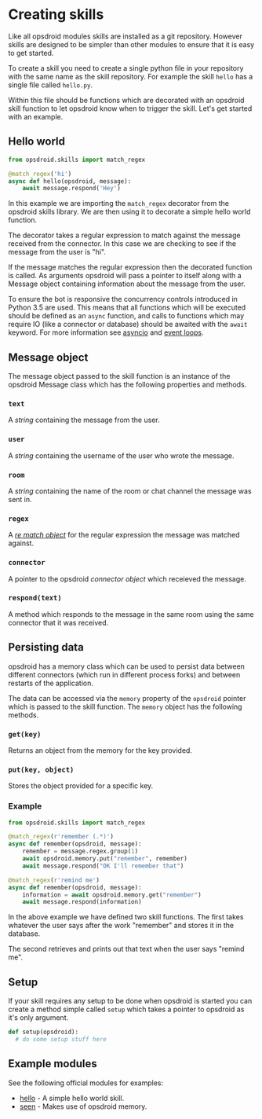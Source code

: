 # Creating skills

Like all opsdroid modules skills are installed as a git repository. However skills are designed to be simpler than other modules to ensure that it is easy to get started.

To create a skill you need to create a single python file in your repository with the same name as the skill repository. For example the skill `hello` has a single file called `hello.py`.

Within this file should be functions which are decorated with an opsdroid skill function to let opsdroid know when to trigger the skill. Let's get started with an example.

## Hello world

```python
from opsdroid.skills import match_regex

@match_regex('hi')
async def hello(opsdroid, message):
    await message.respond('Hey')
```

In this example we are importing the `match_regex` decorator from the opsdroid skills library. We are then using it to decorate a simple hello world function.

The decorator takes a regular expression to match against the message received from the connector. In this case we are checking to see if the message from the user is "hi".

If the message matches the regular expression then the decorated function is called. As arguments opsdroid will pass a pointer to itself along with a Message object containing information about the message from the user.

To ensure the bot is responsive the concurrency controls introduced in Python 3.5 are used. This means that all functions which will be executed should be defined as an `async` function, and calls to functions which may require IO (like a connector or database) should be awaited with the `await` keyword. For more information see [asyncio](https://docs.python.org/3/library/asyncio.html) and [event loops](https://docs.python.org/3/library/asyncio-eventloop.html).

## Message object

The message object passed to the skill function is an instance of the opsdroid Message class which has the following properties and methods.

### `text`

A _string_ containing the message from the user.

### `user`

A _string_ containing the username of the user who wrote the message.

### `room`

A _string_ containing the name of the room or chat channel the message was sent in.

### `regex`

A _[re match object](https://docs.python.org/2/library/re.html#re.MatchObject)_ for the regular expression the message was matched against.

### `connector`

A pointer to the opsdroid _connector object_ which receieved the message.

### `respond(text)`

A method which responds to the message in the same room using the same connector that it was received.

## Persisting data

opsdroid has a memory class which can be used to persist data between different connectors (which run in different process forks) and between restarts of the application.

The data can be accessed via the `memory` property of the `opsdroid` pointer which is passed to the skill function. The `memory` object has the following methods.

### `get(key)`

Returns an object from the memory for the key provided.

### `put(key, object)`

Stores the object provided for a specific key.

### Example

```python
from opsdroid.skills import match_regex

@match_regex(r'remember (.*)')
async def remember(opsdroid, message):
    remember = message.regex.group(1)
    await opsdroid.memory.put("remember", remember)
    await message.respond("OK I'll remember that")

@match_regex(r'remind me')
async def remember(opsdroid, message):
    information = await opsdroid.memory.get("remember")
    await message.respond(information)
```

In the above example we have defined two skill functions. The first takes whatever the user says after the work "remember" and stores it in the database.

The second retrieves and prints out that text when the user says "remind me".

## Setup

If your skill requires any setup to be done when opsdroid is started you can create a method simple called `setup` which takes a pointer to opsdroid as it's only argument.

```python
def setup(opsdroid):
  # do some setup stuff here
```

## Example modules

See the following official modules for examples:

 * [hello](https://github.com/opsdroid/skill-hello) - A simple hello world skill.
 * [seen](https://github.com/opsdroid/skill-seen) - Makes use of opsdroid memory.
